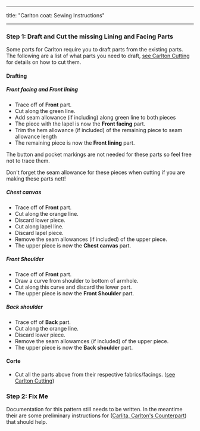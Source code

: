- - -
title: "Carlton coat: Sewing Instructions"
- - -

### Step 1: Draft and Cut the missing Lining and Facing Parts

Some parts for Carlton require you to draft parts from the existing parts. The following are a list of what parts you need to draft, [see Carlton Cutting](/docs/patterns/carlton/cutting/) for details on how to cut them.

#### Drafting

##### Front facing and Front lining

- Trace off of **Front** part.
- Cut along the green line.
- Add seam allowance (if including) along green line to both pieces
- The piece with the lapel is now the **Front facing** part.
- Trim the hem allowance (if included) of the remaining piece to seam allowance length
- The remaining piece is now the **Front lining** part.

<Note>

The button and pocket markings are not needed for these parts so feel free not to trace them.

</Note>

<Warning>

Don't forget the seam allowance for these pieces when cutting if you are making these parts nett!

</Warning>

##### Chest canvas

- Trace off of **Front** part.
- Cut along the orange line.
- Discard lower piece.
- Cut along lapel line.
- Discard lapel piece.
- Remove the seam allowances (if included) of the upper piece.
- The upper piece is now the **Chest canvas** part.

##### Front Shoulder

- Trace off of **Front** part.
- Draw a curve from shoulder to bottom of armhole.
- Cut along this curve and discard the lower part.
- The upper piece is now the **Front Shoulder** part.

##### Back shoulder

- Trace off of **Back** part.
- Cut along the orange line.
- Discard lower piece.
- Remove the seam allowamces (if included) of the upper piece.
- The upper piece is now the **Back shoulder** part.

#### Corte

- Cut all the parts above from their respective fabrics/facings. ([see Carlton Cutting](/docs/patterns/carlton/cutting/))

### Step 2: Fix Me

<Fixme>

Documentation for this pattern still needs to be written. In the meantime their are some preliminary instructions for ([Carlita, Carlton's Counterpart](/docs/patterns/carlita/instructions/)) that should help.

</Fixme>

